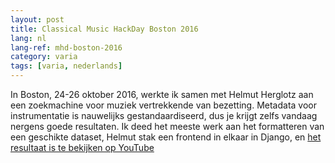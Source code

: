 ```yaml
---
layout: post
title: Classical Music HackDay Boston 2016
lang: nl
lang-ref: mhd-boston-2016
category: varia
tags: [varia, nederlands]
---
```


In Boston, 24-26 oktober 2016, werkte ik samen met Helmut Herglotz aan een zoekmachine voor muziek vertrekkende van bezetting. Metadata voor instrumentatie is nauwelijks gestandaardiseerd, dus je krijgt zelfs vandaag nergens goede resultaten. Ik deed het meeste werk aan het formatteren van een geschikte dataset, Helmut stak een frontend in elkaar in Django, en [het resultaat is te bekijken op YouTube](https://www.youtube.com/watch?v=Rk7cfJv1Hug)

<!-- note: see https://musescore.org/nl/handbook/music-hack-day for more hackday results -->
